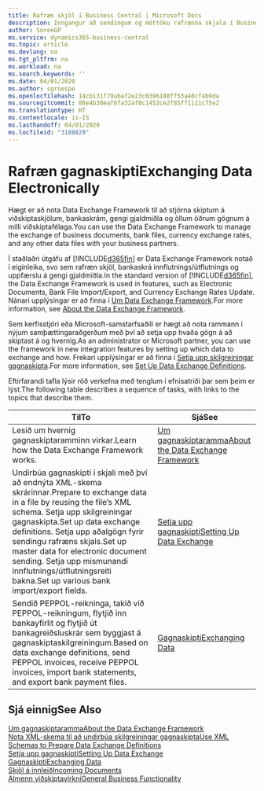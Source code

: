 ```yaml
---
title: Rafræn skjöl í Business Central | Microsoft Docs
description: Inngangur að sendingum og móttöku rafrænna skjala í Business Central.
author: SorenGP
ms.service: dynamics365-business-central
ms.topic: article
ms.devlang: na
ms.tgt_pltfrm: na
ms.workload: na
ms.search.keywords: ''
ms.date: 04/01/2020
ms.author: sgroespe
ms.openlocfilehash: 14cb131f79abaf2e23c0396188ff53a40cf4b9da
ms.sourcegitcommit: 88e4b30eaf6fa32af0c1452ce2f85ff1111c75e2
ms.translationtype: HT
ms.contentlocale: is-IS
ms.lasthandoff: 04/01/2020
ms.locfileid: "3188829"
---
```

# <a name="exchanging-data-electronically"></a><span data-ttu-id="f04b3-103">Rafræn gagnaskipti</span><span class="sxs-lookup"><span data-stu-id="f04b3-103">Exchanging Data Electronically</span></span>
<span data-ttu-id="f04b3-104">Hægt er að nota Data Exchange Framework til að stjórna skiptum á viðskiptaskjölum, bankaskrám, gengi gjaldmiðla og öllum öðrum gögnum á milli viðskiptafélaga.</span><span class="sxs-lookup"><span data-stu-id="f04b3-104">You can use the Data Exchange Framework to manage the exchange of business documents, bank files, currency exchange rates, and any other data files with your business partners.</span></span>

<span data-ttu-id="f04b3-105">Í staðlaðri útgáfu af [!INCLUDE[d365fin](includes/d365fin_md.md)] er Data Exchange Framework notað í eiginleika, svo sem rafræn skjöl, bankaskrá innflutnings/útflutnings og uppfærslu á gengi gjaldmiðla.</span><span class="sxs-lookup"><span data-stu-id="f04b3-105">In the standard version of [!INCLUDE[d365fin](includes/d365fin_md.md)], the Data Exchange Framework is used in features, such as Electronic Documents, Bank File Import/Export, and Currency Exchange Rates Update.</span></span> <span data-ttu-id="f04b3-106">Nánari upplýsingar er að finna í [Um Data Exchange Framework](across-about-the-data-exchange-framework.md).</span><span class="sxs-lookup"><span data-stu-id="f04b3-106">For more information, see [About the Data Exchange Framework](across-about-the-data-exchange-framework.md).</span></span>

<span data-ttu-id="f04b3-107">Sem kerfisstjóri eða Microsoft-samstarfsaðili er hægt að nota rammann í nýjum samþættingaraðgerðum með því að setja upp hvaða gögn á að skiptast á og hvernig.</span><span class="sxs-lookup"><span data-stu-id="f04b3-107">As an administrator or Microsoft partner, you can use the framework in new integration features by setting up which data to exchange and how.</span></span> <span data-ttu-id="f04b3-108">Frekari upplýsingar er að finna í [Setja upp skilgreiningar gagnaskipta](across-how-to-set-up-data-exchange-definitions.md).</span><span class="sxs-lookup"><span data-stu-id="f04b3-108">For more information, see [Set Up Data Exchange Definitions](across-how-to-set-up-data-exchange-definitions.md).</span></span>

<span data-ttu-id="f04b3-109">Eftirfarandi tafla lýsir röð verkefna með tenglum í efnisatriði þar sem þeim er lýst.</span><span class="sxs-lookup"><span data-stu-id="f04b3-109">The following table describes a sequence of tasks, with links to the topics that describe them.</span></span>  

|<span data-ttu-id="f04b3-110">Til</span><span class="sxs-lookup"><span data-stu-id="f04b3-110">To</span></span>|<span data-ttu-id="f04b3-111">Sjá</span><span class="sxs-lookup"><span data-stu-id="f04b3-111">See</span></span>|  
|--------|---------|  
|<span data-ttu-id="f04b3-112">Lesið um hvernig gagnaskiptaramminn virkar.</span><span class="sxs-lookup"><span data-stu-id="f04b3-112">Learn how the Data Exchange Framework works.</span></span>|[<span data-ttu-id="f04b3-113">Um gagnaskiptaramma</span><span class="sxs-lookup"><span data-stu-id="f04b3-113">About the Data Exchange Framework</span></span>](across-about-the-data-exchange-framework.md)|  
|<span data-ttu-id="f04b3-114">Undirbúa gagnaskipti í skjali með því að endnýta XML-skema skrárinnar.</span><span class="sxs-lookup"><span data-stu-id="f04b3-114">Prepare to exchange data in a file by reusing the file’s XML schema.</span></span> <span data-ttu-id="f04b3-115">Setja upp skilgreiningar gagnaskipta.</span><span class="sxs-lookup"><span data-stu-id="f04b3-115">Set up data exchange definitions.</span></span> <span data-ttu-id="f04b3-116">Setja upp aðalgögn fyrir sendingu rafræns skjals.</span><span class="sxs-lookup"><span data-stu-id="f04b3-116">Set up master data for electronic document sending.</span></span> <span data-ttu-id="f04b3-117">Setja upp mismunandi innflutnings/útflutningsreiti bakna.</span><span class="sxs-lookup"><span data-stu-id="f04b3-117">Set up various bank import/export fields.</span></span>|[<span data-ttu-id="f04b3-118">Setja upp gagnaskipti</span><span class="sxs-lookup"><span data-stu-id="f04b3-118">Setting Up Data Exchange</span></span>](across-set-up-data-exchange.md)|  
|<span data-ttu-id="f04b3-119">Sendið PEPPOL-reikninga, takið við PEPPOL-reikningum, flytjið inn bankayfirlit og flytjið út bankagreiðsluskrár sem byggjast á gagnaskiptaskilgreiningum.</span><span class="sxs-lookup"><span data-stu-id="f04b3-119">Based on data exchange definitions, send PEPPOL invoices, receive PEPPOL invoices, import bank statements, and export bank payment files.</span></span>|[<span data-ttu-id="f04b3-120">Gagnaskipti</span><span class="sxs-lookup"><span data-stu-id="f04b3-120">Exchanging Data</span></span>](across-exchange-data.md)|  

## <a name="see-also"></a><span data-ttu-id="f04b3-121">Sjá einnig</span><span class="sxs-lookup"><span data-stu-id="f04b3-121">See Also</span></span>  
[<span data-ttu-id="f04b3-122">Um gagnaskiptaramma</span><span class="sxs-lookup"><span data-stu-id="f04b3-122">About the Data Exchange Framework</span></span>](across-about-the-data-exchange-framework.md)  
[<span data-ttu-id="f04b3-123">Nota XML-skema til að undirbúa skilgreiningar gagnaskipta</span><span class="sxs-lookup"><span data-stu-id="f04b3-123">Use XML Schemas to Prepare Data Exchange Definitions</span></span>](across-how-to-use-xml-schemas-to-prepare-data-exchange-definitions.md)  
[<span data-ttu-id="f04b3-124">Setja upp gagnaskipti</span><span class="sxs-lookup"><span data-stu-id="f04b3-124">Setting Up Data Exchange</span></span>](across-set-up-data-exchange.md)  
[<span data-ttu-id="f04b3-125">Gagnaskipti</span><span class="sxs-lookup"><span data-stu-id="f04b3-125">Exchanging Data</span></span>](across-exchange-data.md)  
[<span data-ttu-id="f04b3-126">Skjöl á innleið</span><span class="sxs-lookup"><span data-stu-id="f04b3-126">Incoming Documents</span></span>](across-income-documents.md)  
[<span data-ttu-id="f04b3-127">Almenn viðskiptavirkni</span><span class="sxs-lookup"><span data-stu-id="f04b3-127">General Business Functionality</span></span>](ui-across-business-areas.md)
